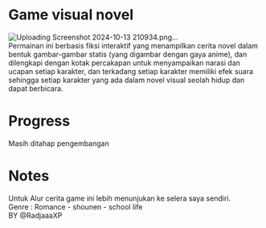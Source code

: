 # Game visual novel
![Uploading Screenshot 2024-10-13 210934.png…]() <br/>
Permainan ini berbasis fiksi interaktif yang menampilkan cerita novel dalam bentuk gambar-gambar statis (yang digambar dengan gaya anime), dan dilengkapi dengan kotak percakapan untuk menyampaikan narasi dan ucapan setiap karakter, dan terkadang setiap karakter memiliki efek suara sehingga setiap karakter yang ada dalam novel visual seolah hidup dan dapat berbicara. 
# Progress
Masih ditahap pengembangan 
# Notes
Untuk Alur cerita game ini lebih menunjukan ke selera saya sendiri. <br/>
Genre : Romance - shounen - school life <br/>
BY @RadjaaaXP <br/>
